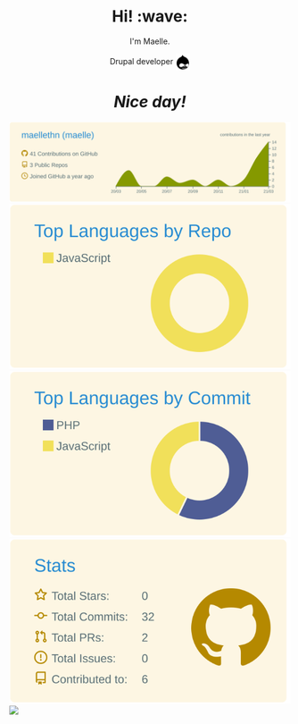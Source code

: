 <h1 align='center'> Hi! :wave:</h1>
<p align='center'>
I'm Maelle.
</p>
<p align='center'>Drupal developer <img src="./img/drupal.svg" height="30" align='center'> </p>

<h1 align='center'><i>Nice day!</i></h1>


[![](https://raw.githubusercontent.com/maellethn/maellethn/master/profile-summary-card-output/solarized/0-profile-details.svg)](https://github.com/maellethn/github-profile-summary-cards)
[![](https://raw.githubusercontent.com/maellethn/maellethn/master/profile-summary-card-output/solarized/1-repos-per-language.svg)](https://github.com/maellethn/github-profile-summary-cards) [![](https://raw.githubusercontent.com/maellethn/maellethn/master/profile-summary-card-output/solarized/2-most-commit-language.svg)](https://github.com/maellethn/github-profile-summary-cards)
[![](https://raw.githubusercontent.com/maellethn/maellethn/master/profile-summary-card-output/solarized/3-stats.svg)](https://github.com/vn7n24fzkq/github-profile-summary-cards) [![](https://raw.githubusercontent.com/maellethn/vn7n24fzkq/master/profile-summary-card-output/solarized/4-productive-time.svg)](https://github.com/vn7n24fzkq/github-profile-summary-cards)

